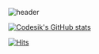 ![header](https://capsule-render.vercel.app/api?type=slice&color=auto&height=300&section=header&text=Codesik&fontSize=90)


[![Codesik's GitHub stats](https://github-readme-stats.vercel.app/api?username=Codesik)](https://github.com/Codesik/github-readme-stats)

[![Hits](https://hits.seeyoufarm.com/api/count/incr/badge.svg?url=https%3A%2F%2Fgithub.com%2FCodesik%2Fhit-counter&count_bg=%2339BACD&title_bg=%2365CD78&icon=reddit.svg&icon_color=%23251212&title=hits&edge_flat=true)](https://hits.seeyoufarm.com)
